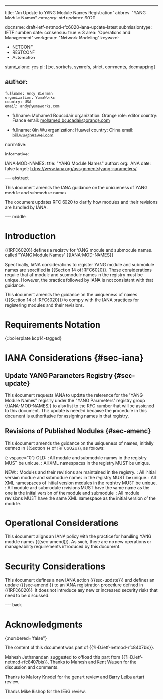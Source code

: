 ---
title: "An Update to YANG Module Names Registration"
abbrev: "YANG Module Names"
category: std
updates: 6020

docname: draft-ietf-netmod-rfc6020-iana-update-latest
submissiontype: IETF
number:
date:
consensus: true
v: 3
area: "Operations and Management"
workgroup: "Network Modeling"
keyword:
 - NETCONF
 - RESTCONF
 - Automation

stand_alone: yes
pi: [toc, sortrefs, symrefs, strict, comments, docmapping]

author:
 -
    fullname: Andy Bierman
    organization: YumaWorks
    country: USA
    email: andy@yumaworks.com

 -
    fullname: Mohamed Boucadair
    organization: Orange
    role: editor
    country: France
    email: mohamed.boucadair@orange.com

 -
    fullname: Qin Wu
    organization: Huawei
    country: China
    email: bill.wu@huawei.com

normative:

informative:

   IANA-MOD-NAMES:
              title: "YANG Module Names"
              author:
                org: IANA
              date: false
              target: https://www.iana.org/assignments/yang-parameters/

--- abstract

   This document amends the IANA guidance on the uniqueness of YANG module and submodule names.

   The document updates RFC 6020 to clarify how modules and their revisions are handled by IANA.

--- middle

#  Introduction

{{!RFC6020}} defines a registry for YANG module and submodule names, called "YANG Module Names" {{IANA-MOD-NAMES}}.

Specifically, IANA considerations to register YANG module and submodule names are specified in {{Section 14 of !RFC6020}}.
These considerations require that all module and submodule names in the registry must be unique. However,
the practice followed by IANA is not consistent with that guidance.

This document amends the guidance on the uniqueness of names ({{Section 14 of !RFC6020}})
to comply with the IANA practices for registering modules and their revisions.

# Requirements Notation

{::boilerplate bcp14-tagged}

#  IANA Considerations {#sec-iana}

## Update YANG Parameters Registry {#sec-update}

This document requests IANA to update the reference for
the "YANG Module Names" registry under the "YANG Parameters" registry group {{IANA-MOD-NAMES}}
to also list to the RFC number that will be assigned to this document. This update is needed
because the procedure in this document is authoritative for assigning names in that registry.

## Revisions of Published Modules {#sec-amend}

This document amends the guidance on the uniqueness of names, initially defined in {{Section 14 of !RFC6020}}, as follows:

{: vspace="0"}
OLD:
: All module and submodule names in the registry MUST be unique.
: All XML namespaces in the registry MUST be unique.

NEW:
: Modules and their revisions are maintained in the registry.
: All initial version module and submodule names in the registry MUST be unique.
: All XML namespaces of initial version modules in the registry MUST be unique.
: All module and submodule revisions MUST have the same name as the one in the initial version of the module and submodule.
: All module revisions MUST have the same XML namespace as the initial version of the module.

# Operational Considerations

This document aligns an IANA policy with the practice for handling YANG module names ({{sec-amend}}). As such, there are no new operations or manageability requirements introduced by this document.

#  Security Considerations

This document defines a new IANA action ({{sec-update}}) and defines an update ({{sec-amend}}) to an IANA registration procedure defined in {{!RFC6020}}.
It does not introduce any new or increased security risks that need to be discussed.

--- back

# Acknowledgments
{:numbered="false"}

The content of this document was part of {{?I-D.ietf-netmod-rfc8407bis}}.

Mahesh Jethanandani suggested to offload this part from {{?I-D.ietf-netmod-rfc8407bis}}.
Thanks to Mahesh and Kent Watsen for the discussion and comments.

Thanks to Mallory Knodel for the genart review and Barry Leiba artart review.

Thanks Mike Bishop for the IESG review.
